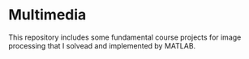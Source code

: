 # Multimedia
This repository includes some fundamental course projects for image processing that I solvead and implemented by MATLAB.
